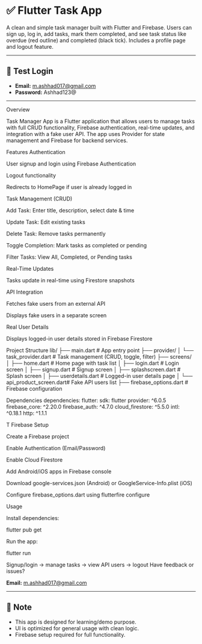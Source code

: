 
# ✅ Flutter Task App

A clean and simple task manager built with Flutter and Firebase. Users can sign up, log in, add tasks, mark them completed, and see task status like overdue (red outline) and completed (black tick). Includes a profile page and logout feature.

---

## 🧪 Test Login

- **Email:** m.ashhad017@gmail.com  
- **Password:** Ashhad123@

---

Overview

Task Manager App is a Flutter application that allows users to manage tasks with full CRUD functionality, Firebase authentication, real-time updates, and integration with a fake user API. The app uses Provider for state management and Firebase for backend services.

Features
Authentication

User signup and login using Firebase Authentication

Logout functionality

Redirects to HomePage if user is already logged in

Task Management (CRUD)

Add Task: Enter title, description, select date & time

Update Task: Edit existing tasks

Delete Task: Remove tasks permanently

Toggle Completion: Mark tasks as completed or pending

Filter Tasks: View All, Completed, or Pending tasks

Real-Time Updates

Tasks update in real-time using Firestore snapshots

API Integration

Fetches fake users from an external API

Displays fake users in a separate screen

Real User Details

Displays logged-in user details stored in Firebase Firestore

Project Structure
lib/
├── main.dart                  # App entry point
├── provider/
│   └── task_provider.dart     # Task management (CRUD, toggle, filter)
├── screens/
│   ├── home.dart              # Home page with task list
│   ├── login.dart             # Login screen
│   ├── signup.dart            # Signup screen
│   ├── splashscreen.dart      # Splash screen
│   ├── userdetails.dart       # Logged-in user details page
│   └── api_product_screen.dart# Fake API users list
├── firebase_options.dart      # Firebase configuration

Dependencies
dependencies:
  flutter:
    sdk: flutter
  provider: ^6.0.5
  firebase_core: ^2.20.0
  firebase_auth: ^4.7.0
  cloud_firestore: ^5.5.0
  intl: ^0.18.1
  http: ^1.1.1

T
Firebase Setup

Create a Firebase project

Enable Authentication (Email/Password)

Enable Cloud Firestore

Add Android/iOS apps in Firebase console

Download google-services.json (Android) or GoogleService-Info.plist (iOS)

Configure firebase_options.dart using flutterfire configure

Usage


Install dependencies:

flutter pub get


Run the app:

flutter run


Signup/login → manage tasks → view API users → logout
Have feedback or issues?

**Email:** m.ashhad017@gmail.com

---

## 📌 Note

- This app is designed for learning/demo purpose.
- UI is optimized for general usage with clean logic.
- Firebase setup required for full functionality.

